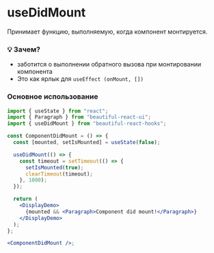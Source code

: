 # useDidMount

Принимает функцию, выполняемую, когда компонент монтируется.

### 💡 Зачем?

- заботится о выполнении обратного вызова при монтировании компонента
- Это как ярлык для `useEffect (onMount, [])`

### Основное использование

```jsx harmony
import { useState } from "react";
import { Paragraph } from "beautiful-react-ui";
import { useDidMount } from "beautiful-react-hooks";

const ComponentDidMount = () => {
  const [mounted, setIsMounted] = useState(false);

  useDidMount(() => {
    const timeout = setTimeout(() => {
      setIsMounted(true);
      clearTimeout(timeout);
    }, 1000);
  });

  return (
    <DisplayDemo>
      {mounted && <Paragraph>Component did mount!</Paragraph>}
    </DisplayDemo>
  );
};

<ComponentDidMount />;
```
